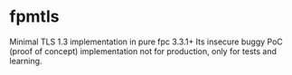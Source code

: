 # fpmtls
Minimal TLS 1.3 implementation in pure fpc 3.3.1+
Its insecure buggy PoC (proof of concept) implementation not for production, only for tests and learning.
